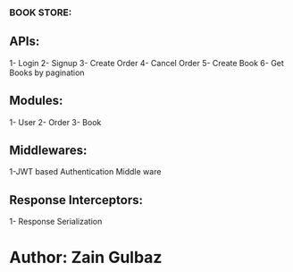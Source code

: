 ### BOOK STORE:

## APIs:

1- Login
2- Signup
3- Create Order
4- Cancel Order
5- Create Book
6- Get Books by pagination

## Modules:

1- User
2- Order
3- Book

## Middlewares:
1-JWT based Authentication Middle ware

## Response Interceptors:
1- Response Serialization


# Author: Zain Gulbaz